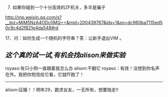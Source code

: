 7. 如果你碰到一个十分高效的ZF机关，多半是骗子

http://mp.weixin.qq.com/s?__biz=MjM5NzA4ODc0MQ==&mid=200439767&idx=1&sn=dc960ba7115ed50c9c4d2f821e4da548#rd

17、问：如何生成一个随机的字符串？答：让新手退出VIM 。

*这个真的试一试,有机会找alison来做实验*
------
royaso:有只小狗一直跟着我怎么办
alison:干翻它
royaso：有效！没想到你名声在外。我把你短信给它看，它就吓跑了！

------------

alison:征婚！！明年29，跪求女友，一无所有，想要拖走!!
